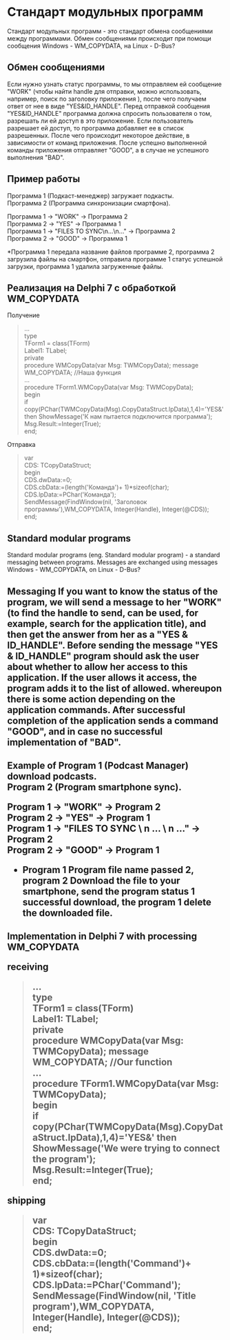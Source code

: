 Стандарт модульных программ
========================
Стандарт модульных программ - это стандарт обмена сообщениями между программами. Обмен сообщениями происходит при помощи сообщения Windows - WM_COPYDATA, на Linux - D-Bus?

<h2>Обмен сообщениями</h2>
Если нужно узнать статус программы, то мы отправляем ей сообщение "WORK" (чтобы найти handle для отправки, можно использовать, например, поиск по заголовку приложения ), после чего получаем ответ от нее в виде "YES&ID_HANDLE".
Перед отправкой сообщения "YES&ID_HANDLE" программа должна спросить пользователя о том, разрешать ли ей доступ в это приложение. Если пользователь разрешает ей доступ, то программа добавляет ее в список разрешенных. После чего 
происходит некоторое действие, в зависимости от команд приложения. После успешно выполненной команды приложения отправляет "GOOD", а в случае не успешного выполнения "BAD".


<h2>Пример работы</h2>
Программа 1 (Подкаст-менеджер) загружает подкасты.<br>
Программа 2 (Программа синхронизации смартфона).<br>

Программа 1 -> "WORK" -> Программа 2<br>
Программа 2 -> "YES" -> Программа 1<br>
Программа 1 -> "FILES TO SYNC\n...\n..." -> Программа 2<br>
Программа 2 -> "GOOD" -> Программа 1

*Программа 1 передала название файлов программе 2, программа 2 загрузила файлы на смартфон, отправила программе 1 статус успешной загрузки, программа 1 удалила загруженные файлы.


<h2>Реализация на Delphi 7 с обработкой WM_COPYDATA</h2>

Получение
<blockquote>...<br>
type<br>
  TForm1 = class(TForm)<br>
    Label1: TLabel;<br>
  private<br>
   procedure WMCopyData(var Msg: TWMCopyData); message WM_COPYDATA; //Наша функция<br>
...<br>
procedure TForm1.WMCopyData(var Msg: TWMCopyData);<br>
begin<br>
if copy(PChar(TWMCopyData(Msg).CopyDataStruct.lpData),1,4)='YES&' then ShowMessage('К нам пытается подключится программа');<br>
Msg.Result:=Integer(True);<br>
end;</blockquote>

Отправка
<blockquote>var<br>
CDS: TCopyDataStruct;<br>
begin<br>
CDS.dwData:=0;<br>
CDS.cbData:=(length('Команда')+ 1)*sizeof(char);<br>
CDS.lpData:=PChar('Команда');<br>
SendMessage(FindWindow(nil, 'Заголовок программы'),WM_COPYDATA, Integer(Handle), Integer(@CDS));<br>
end;</blockquote>

<h2>Standard modular programs</h2>

Standard modular programs (eng. Standard modular program) - a standard messaging between programs. Messages are exchanged using messages Windows - WM_COPYDATA, on Linux - D-Bus?

<h2> Messaging </ h2>
If you want to know the status of the program, we will send a message to her "WORK" (to find the handle to send, can be used, for example, search for the application title), and then get the answer from her as a "YES & ID_HANDLE".
Before sending the message "YES & ID_HANDLE" program should ask the user about whether to allow her access to this application. If the user allows it access, the program adds it to the list of allowed. whereupon
there is some action depending on the application commands. After successful completion of the application sends a command "GOOD", and in case no successful implementation of "BAD".


<h2> Example of </ h2>
Program 1 (Podcast Manager) download podcasts. <br>
Program 2 (Program smartphone sync). <br>

Program 1 -> "WORK" -> Program 2 <br>
Program 2 -> "YES" -> Program 1 <br>
Program 1 -> "FILES TO SYNC \ n ... \ n ..." -> Program 2 <br>
Program 2 -> "GOOD" -> Program 1

* Program 1 Program file name passed 2, program 2 Download the file to your smartphone, send the program status 1 successful download, the program 1 delete the downloaded file.


<h2>Implementation in Delphi 7 with processing WM_COPYDATA </ h2>

receiving
<blockquote>...<br>
type<br>
  TForm1 = class(TForm)<br>
    Label1: TLabel;<br>
  private<br>
   procedure WMCopyData(var Msg: TWMCopyData); message WM_COPYDATA; //Our function<br>
...<br>
procedure TForm1.WMCopyData(var Msg: TWMCopyData);<br>
begin<br>
if copy(PChar(TWMCopyData(Msg).CopyDataStruct.lpData),1,4)='YES&' then ShowMessage('We were trying to connect the program');<br>
Msg.Result:=Integer(True);<br>
end;</blockquote>

shipping
<blockquote>var<br>
CDS: TCopyDataStruct;<br>
begin<br>
CDS.dwData:=0;<br>
CDS.cbData:=(length('Command')+ 1)*sizeof(char);<br>
CDS.lpData:=PChar('Command');<br>
SendMessage(FindWindow(nil, 'Title program'),WM_COPYDATA, Integer(Handle), Integer(@CDS));<br>
end;</blockquote>
